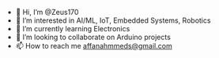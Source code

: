 - 👋 Hi, I’m @Zeus170
- 👀 I’m interested in AI/ML, IoT, Embedded Systems, Robotics
- 🌱 I’m currently learning Electronics
- 💞️ I’m looking to collaborate on Arduino projects
- 📫 How to reach me affanahmmeds@gmail.com

<!---
Zeus170/Zeus170 is a ✨ special ✨ repository because its `README.md` (this file) appears on your GitHub profile.
You can click the Preview link to take a look at your changes.
--->

